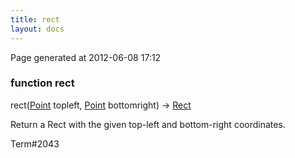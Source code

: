 ```yaml
---
title: rect
layout: docs
---
```


<div class="bottom_right_note">Page generated at 2012-06-08 17:12</div>
<h3><span class="minor">function</span> rect</h3>

rect(<a href="/docs/Point.html">Point</a> topleft, <a href="/docs/Point.html">Point</a> bottomright) -> <a href="/docs/Rect.html">Rect</a>
<p>Return a Rect with the given top-left and bottom-right coordinates.</p>

<p><span class="extra_minor">Term#2043</span></p>
